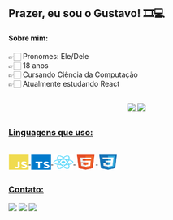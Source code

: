 ## Prazer, eu sou o Gustavo! 🎞️💻

#### Sobre mim:
👉🏻 Pronomes: Ele/Dele <br>
👉🏻 18 anos <br>
👉🏻 Cursando Ciência da Computação <br>
👉🏻 Atualmente estudando React <br>

##

<div align="center">
  <a href="https://github.com/Gustaxz">
  <img height="180em" src="https://github-readme-stats.vercel.app/api?username=Gustaxz&show_icons=true&theme=tokyonight&include_all_commits=true&count_private=true"/>
  <img height="180em" src="https://github-readme-stats.vercel.app/api/top-langs/?username=Gustaxz&layout=compact&langs_count=7&theme=tokyonight"/>
</div>
  
  ##
  
  ### **Linguagens que uso:**  
  <div style="display: inline_block"><br>
  <img align="center" alt="gusta-Js" height="30" width="40" src="https://raw.githubusercontent.com/devicons/devicon/master/icons/javascript/javascript-plain.svg">
  <img align="center" alt="gusta-Ts" height="30" width="40" src="https://raw.githubusercontent.com/devicons/devicon/master/icons/typescript/typescript-plain.svg">
  <img align="center" alt="gusta-React" height="30" width="40" src="https://raw.githubusercontent.com/devicons/devicon/master/icons/react/react-original.svg">
  <img align="center" alt="gusta-HTML" height="30" width="40" src="https://raw.githubusercontent.com/devicons/devicon/master/icons/html5/html5-original.svg">
  <img align="center" alt="gusta-CSS" height="30" width="40" src="https://raw.githubusercontent.com/devicons/devicon/master/icons/css3/css3-original.svg">
  </div>
  
  ##
  
  ### **Contato:**
  <div>
    <a href="https://discord.gg/M9NCHxMx" target="_blank"><img src="https://img.shields.io/badge/Discord-7289DA?style=for-the-badge&logo=discord&logoColor=white"             target="_blank"></a> 
  <a href = "mailto:gustavomattosrodrigues2022@gmail.com"><img src="https://img.shields.io/badge/-Gmail-%23333?style=for-the-badge&logo=gmail&logoColor=white" target="_blank"></a>
    <a href="https://instagram.com/gusxteible/" target="_blank"><img src="https://img.shields.io/badge/-Instagram-%23E4405F?style=for-the-badge&logo=instagram&logoColor=white" target="_blank"></a>
  </div>
